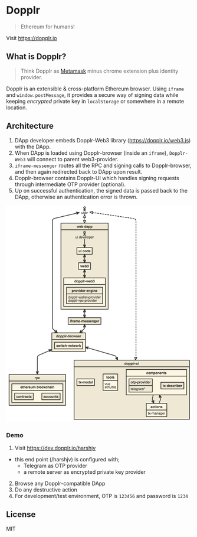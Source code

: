 # Dopplr

> Ethereum for humans!

Visit https://dopplr.io


## What is Dopplr?

> Think Dopplr as [Metamask](https://metamask.io/) minus chrome extension plus identity provider.

Dopplr is an extensible & cross-platform Ethereum browser. Using `iframe` and `window.postMessage`, it provides a secure way of signing data while keeping *encrypted* private key in `localStorage` or somewhere in a remote location.


## Architecture

1. DApp developer embeds Dopplr-Web3 library (https://dopplr.io/web3.js) with the DApp.
2. When DApp is loaded using Dopplr-browser (inside an `iframe`), `Dopplr-Web3` will connect to parent web3-provider.
3. `iframe-messenger` routes all the RPC and signing calls to Dopplr-browser, and then again redirected back to DApp upon result.
4. Dopplr-browser contains Dopplr-UI which handles signing requests through intermediate OTP provider (optional).
5. Up on successful authentication, the signed data is passed back to the DApp, otherwise an authentication error is thrown.


[![Architecture Diagram](./arch.png)](http://www.nomnoml.com/#view/%5B%3Cactor%3Euser%5D%0A%0A%5Buser%5D%3C-%3E%5Bdopplr-browser%5D%0A%0A%5Bdopplr-browser%7C%0A%20%20%5Bswitch-network%5D%0A%5D%0A%0A%5Buser%5D%3C%3A--%3A%3E%5Bdopplr-ui%5D%0A%5Buser%5D%3C%3A--%3A%3E%5Bweb%20dapp%5D%0A%0A%5Brpc%20%7C%0A%20%20%5Bethereum%20blockchain%20%7C%0A%20%20%20%20%5Bcontracts%5D%0A%20%20%20%20%5Baccounts%5D%0A%20%20%5D%0A%5D%0A%0A%5Bdopplr-ui%7C%0A%20%20%20%5Btx-modal%5D%0A%20%20%20%5Btools%7C%0A%20%20%20%20%20vue%0A%20%20%20%20%20ethUtils%0A%20%20%20%5D%0A%20%20%20%5Bcomponents%7C%0A%20%20%20%20%20%5Botp-provider%7C%0A%20%20%20%20%20telegram*%5D%0A%20%20%20%20%20%5Btx-describer%5D%0A%20%20%20%5D%0A%20%20%20%5Bactions%7C%0A%20%20%20%20%20tx-manager%0A%20%20%20%5D%0A%20%20%20%5Bcomponents%5D%3A-%3E%5Bactions%5D%0A%20%20%20%5Bactions%5D%3A-%3E%5Bcomponents%5D%0A%5D%0A%0A%5Biframe-messenger%5D%3C-%3E%5Bdopplr-browser%5D%0A%0A%5Bweb%20dapp%7C%0A%20%20%5B%3Cactor%3Eui%20developer%5D%0A%20%20%5Bui%20developer%5D-%3E%5Bui%20code%5D%0A%20%20%5Bui%20code%5D%3C-%3E%5Bweb3%5D%0A%20%20%5Bweb3%5D%3C-%3E%5Bdopplr-web3%7C%0A%20%20%5Bprovider-engine%7C%0A%20%20%20%20dopplr-wallet-provider%0A%20%20%20%20dopplr-rpc-provider%5D%0A%20%20%5D%0A%5D%0A%0A%5Bweb%20dapp%5D%3C-%3E%5Biframe-messenger%5D%0A%5Bdopplr-browser%5D%3C-%3E%5Brpc%5D%0A%5Bdopplr-browser%5D%3C-%3E%5Bdopplr-ui%5D%0A)



### Demo

1. Visit https://dev.dopplr.io/harshjv
  - this end point (/harshjv) is configured with;
    - Telegram as OTP provider
    - a remote server as encrypted private key provider
2. Browse any Dopplr-compatible DApp
3. Do any destructive action
4. For development/test environment, OTP is `123456` and password is `1234`


## License

MIT
